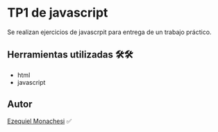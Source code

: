 # TP1 de javascript

Se realizan ejercicios de javascrpit para entrega de un trabajo práctico.

## Herramientas utilizadas 🛠️🛠️

- html
- javascript

## Autor
[Ezequiel Monachesi](https://www.linkedin.com/in/c%C3%A9sar-ezequiel-monachesi-a95a38213/) ✅
